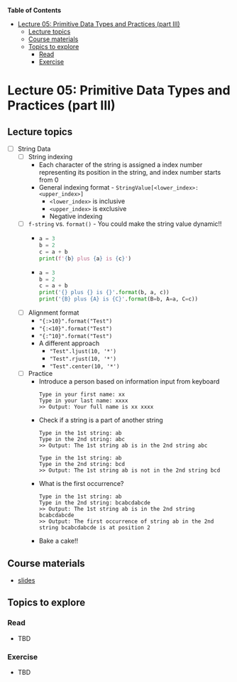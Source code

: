 
**Table of Contents**
- [Lecture 05: Primitive Data Types and Practices (part III)](#lecture-05-primitive-data-types-and-practices-part-iii)
  - [Lecture topics](#lecture-topics)
  - [Course materials](#course-materials)
  - [Topics to explore](#topics-to-explore)
    - [Read](#read)
    - [Exercise](#exercise)


# Lecture 05: Primitive Data Types and Practices (part III)

## Lecture topics
* [ ] String Data
  * [ ] String indexing
    * Each character of the string is assigned a index number representing its position in the string, and index number starts from 0
    * General indexing format - `StringValue[<lower_index>:<upper_index>]`
      * `<lower_index>` is inclusive
      * `<upper_index>` is exclusive
      * Negative indexing
  * [ ] `f-string` vs. `format()` - You could make the string value dynamic!!
    * ```python
      a = 3
      b = 2
      c = a + b
      print(f'{b} plus {a} is {c}')      
      ```
    * ```python
      a = 3
      b = 2
      c = a + b
      print('{} plus {} is {}'.format(b, a, c))
      print('{B} plus {A} is {C}'.format(B=b, A=a, C=c))
      ```
  * [ ] Alignment format
    * `"{:>10}".format("Test")`
    * `"{:<10}".format("Test")`
    * `"{:^10}".format("Test")`
    * A different approach
      * `"Test".ljust(10, '*')`
      * `"Test".rjust(10, '*')`
      * `"Test".center(10, '*')`
  * [ ] Practice
    * Introduce a person based on information input from keyboard
        ```
        Type in your first name: xx
        Type in your last name: xxxx
        >> Output: Your full name is xx xxxx
        ```
    * Check if a string is a part of another string
        ```
        Type in the 1st string: ab
        Type in the 2nd string: abc
        >> Output: The 1st string ab is in the 2nd string abc
        ```
        ```
        Type in the 1st string: ab
        Type in the 2nd string: bcd
        >> Output: The 1st string ab is not in the 2nd string bcd
        ```
    * What is the first occurrence?
        ```
        Type in the 1st string: ab
        Type in the 2nd string: bcabcdabcde
        >> Output: The 1st string ab is in the 2nd string bcabcdabcde
        >> Output: The first occurrence of string ab in the 2nd string bcabcdabcde is at position 2
        ```
    * Bake a cake!!
  


## Course materials
* [slides](TBD)

## Topics to explore
### Read
* TBD

### Exercise
* TBD
